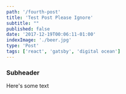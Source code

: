 ```yaml
---
path: '/fourth-post'
title: 'Test Post Please Ignore'
subtitle: ""
published: false
date: '2017-12-19T00:06:11-01:00'
indexImage: './beer.jpg'
type: 'Post'
tags: ['react', 'gatsby', 'digital ocean']
---
```


### Subheader

Here's some text
